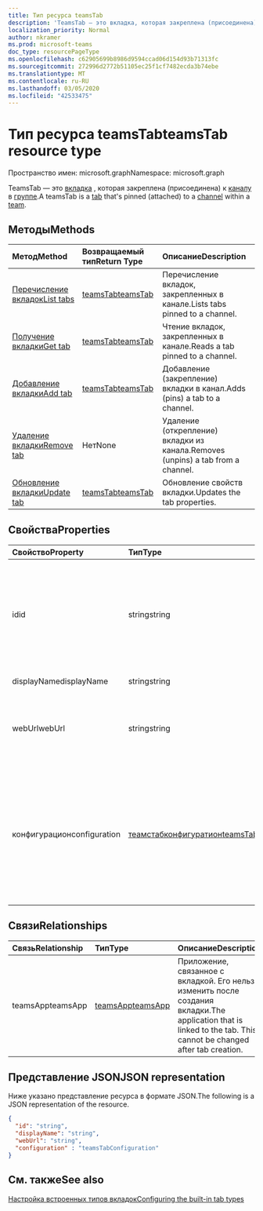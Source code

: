 ```yaml
---
title: Тип ресурса teamsTab
description: 'TeamsTab — это вкладка, которая закреплена (присоединена) к каналу в группе. '
localization_priority: Normal
author: nkramer
ms.prod: microsoft-teams
doc_type: resourcePageType
ms.openlocfilehash: c62905699b8986d9594ccad06d154d93b71313fc
ms.sourcegitcommit: 272996d2772b51105ec25f1cf7482ecda3b74ebe
ms.translationtype: MT
ms.contentlocale: ru-RU
ms.lasthandoff: 03/05/2020
ms.locfileid: "42533475"
---
```

# <a name="teamstab-resource-type"></a><span data-ttu-id="cf27d-103">Тип ресурса teamsTab</span><span class="sxs-lookup"><span data-stu-id="cf27d-103">teamsTab resource type</span></span>

<span data-ttu-id="cf27d-104">Пространство имен: microsoft.graph</span><span class="sxs-lookup"><span data-stu-id="cf27d-104">Namespace: microsoft.graph</span></span>



<span data-ttu-id="cf27d-105">TeamsTab — это [вкладка](../resources/teamstab.md) , которая закреплена (присоединена) к [каналу](channel.md) в [группе](team.md).</span><span class="sxs-lookup"><span data-stu-id="cf27d-105">A teamsTab is a [tab](../resources/teamstab.md) that's pinned (attached) to a [channel](channel.md) within a [team](team.md).</span></span> 

## <a name="methods"></a><span data-ttu-id="cf27d-106">Методы</span><span class="sxs-lookup"><span data-stu-id="cf27d-106">Methods</span></span>

| <span data-ttu-id="cf27d-107">Метод</span><span class="sxs-lookup"><span data-stu-id="cf27d-107">Method</span></span>       | <span data-ttu-id="cf27d-108">Возвращаемый тип</span><span class="sxs-lookup"><span data-stu-id="cf27d-108">Return Type</span></span>  |<span data-ttu-id="cf27d-109">Описание</span><span class="sxs-lookup"><span data-stu-id="cf27d-109">Description</span></span>|
|:---------------|:--------|:----------|
|[<span data-ttu-id="cf27d-110">Перечисление вкладок</span><span class="sxs-lookup"><span data-stu-id="cf27d-110">List tabs</span></span>](../api/teamstab-list.md) | [<span data-ttu-id="cf27d-111">teamsTab</span><span class="sxs-lookup"><span data-stu-id="cf27d-111">teamsTab</span></span>](teamstab.md) | <span data-ttu-id="cf27d-112">Перечисление вкладок, закрепленных в канале.</span><span class="sxs-lookup"><span data-stu-id="cf27d-112">Lists tabs pinned to a channel.</span></span>|
|[<span data-ttu-id="cf27d-113">Получение вкладки</span><span class="sxs-lookup"><span data-stu-id="cf27d-113">Get tab</span></span>](../api/teamstab-get.md) | [<span data-ttu-id="cf27d-114">teamsTab</span><span class="sxs-lookup"><span data-stu-id="cf27d-114">teamsTab</span></span>](teamstab.md) | <span data-ttu-id="cf27d-115">Чтение вкладок, закрепленных в канале.</span><span class="sxs-lookup"><span data-stu-id="cf27d-115">Reads a tab pinned to a channel.</span></span>|
|[<span data-ttu-id="cf27d-116">Добавление вкладки</span><span class="sxs-lookup"><span data-stu-id="cf27d-116">Add tab</span></span>](../api/teamstab-add.md) | [<span data-ttu-id="cf27d-117">teamsTab</span><span class="sxs-lookup"><span data-stu-id="cf27d-117">teamsTab</span></span>](teamstab.md) | <span data-ttu-id="cf27d-118">Добавление (закрепление) вкладки в канал.</span><span class="sxs-lookup"><span data-stu-id="cf27d-118">Adds (pins) a tab to a channel.</span></span>|
|[<span data-ttu-id="cf27d-119">Удаление вкладки</span><span class="sxs-lookup"><span data-stu-id="cf27d-119">Remove tab</span></span>](../api/teamstab-delete.md) | <span data-ttu-id="cf27d-120">Нет</span><span class="sxs-lookup"><span data-stu-id="cf27d-120">None</span></span> | <span data-ttu-id="cf27d-121">Удаление (открепление) вкладки из канала.</span><span class="sxs-lookup"><span data-stu-id="cf27d-121">Removes (unpins) a tab from a channel.</span></span>|
|[<span data-ttu-id="cf27d-122">Обновление вкладки</span><span class="sxs-lookup"><span data-stu-id="cf27d-122">Update tab</span></span>](../api/teamstab-update.md) | [<span data-ttu-id="cf27d-123">teamsTab</span><span class="sxs-lookup"><span data-stu-id="cf27d-123">teamsTab</span></span>](teamstab.md) | <span data-ttu-id="cf27d-124">Обновление свойств вкладки.</span><span class="sxs-lookup"><span data-stu-id="cf27d-124">Updates the tab properties.</span></span>|


## <a name="properties"></a><span data-ttu-id="cf27d-125">Свойства</span><span class="sxs-lookup"><span data-stu-id="cf27d-125">Properties</span></span>

|<span data-ttu-id="cf27d-126">Свойство</span><span class="sxs-lookup"><span data-stu-id="cf27d-126">Property</span></span>|<span data-ttu-id="cf27d-127">Тип</span><span class="sxs-lookup"><span data-stu-id="cf27d-127">Type</span></span>|<span data-ttu-id="cf27d-128">Описание</span><span class="sxs-lookup"><span data-stu-id="cf27d-128">Description</span></span>|
|:---------------|:--------|:----------|
|  <span data-ttu-id="cf27d-129">id</span><span class="sxs-lookup"><span data-stu-id="cf27d-129">id</span></span>              |   <span data-ttu-id="cf27d-130">string</span><span class="sxs-lookup"><span data-stu-id="cf27d-130">string</span></span>                  |  <span data-ttu-id="cf27d-131">Идентификатор, который уникальным образом определяет определенный экземпляр вкладки канала. только чтение.</span><span class="sxs-lookup"><span data-stu-id="cf27d-131">Identifier that uniquely identifies a specific instance of a channel tab. Read only.</span></span>     |
|  <span data-ttu-id="cf27d-132">displayName</span><span class="sxs-lookup"><span data-stu-id="cf27d-132">displayName</span></span>            |   <span data-ttu-id="cf27d-133">string</span><span class="sxs-lookup"><span data-stu-id="cf27d-133">string</span></span>                  |  <span data-ttu-id="cf27d-134">Имя вкладки.</span><span class="sxs-lookup"><span data-stu-id="cf27d-134">Name of the tab.</span></span>     |
|  <span data-ttu-id="cf27d-135">webUrl</span><span class="sxs-lookup"><span data-stu-id="cf27d-135">webUrl</span></span>          |   <span data-ttu-id="cf27d-136">string</span><span class="sxs-lookup"><span data-stu-id="cf27d-136">string</span></span>                  |  <span data-ttu-id="cf27d-137">URL-адрес глубокой ссылки для экземпляра вкладки.</span><span class="sxs-lookup"><span data-stu-id="cf27d-137">Deep link url of the tab instance.</span></span> <span data-ttu-id="cf27d-138">Только для чтения.</span><span class="sxs-lookup"><span data-stu-id="cf27d-138">Read only.</span></span>     |
|  <span data-ttu-id="cf27d-139">конфигурацион</span><span class="sxs-lookup"><span data-stu-id="cf27d-139">configuration</span></span>        |   [<span data-ttu-id="cf27d-140">теамстабконфигуратион</span><span class="sxs-lookup"><span data-stu-id="cf27d-140">teamsTabConfiguration</span></span>](teamstabconfiguration.md) |  <span data-ttu-id="cf27d-141">Контейнер для настраиваемых параметров, применяемых к вкладке. Вкладка считается настроенной только после задания этого свойства.</span><span class="sxs-lookup"><span data-stu-id="cf27d-141">Container for custom settings applied to a tab. The tab is considered configured only once this property is set.</span></span>     |

## <a name="relationships"></a><span data-ttu-id="cf27d-142">Связи</span><span class="sxs-lookup"><span data-stu-id="cf27d-142">Relationships</span></span>

| <span data-ttu-id="cf27d-143">Связь</span><span class="sxs-lookup"><span data-stu-id="cf27d-143">Relationship</span></span> | <span data-ttu-id="cf27d-144">Тип</span><span class="sxs-lookup"><span data-stu-id="cf27d-144">Type</span></span>   | <span data-ttu-id="cf27d-145">Описание</span><span class="sxs-lookup"><span data-stu-id="cf27d-145">Description</span></span> |
|:---------------|:--------|:----------|
|<span data-ttu-id="cf27d-146">teamsApp</span><span class="sxs-lookup"><span data-stu-id="cf27d-146">teamsApp</span></span>|[<span data-ttu-id="cf27d-147">teamsApp</span><span class="sxs-lookup"><span data-stu-id="cf27d-147">teamsApp</span></span>](teamsapp.md) | <span data-ttu-id="cf27d-148">Приложение, связанное с вкладкой. Его нельзя изменить после создания вкладки.</span><span class="sxs-lookup"><span data-stu-id="cf27d-148">The application that is linked to the tab. This cannot be changed after tab creation.</span></span> |

## <a name="json-representation"></a><span data-ttu-id="cf27d-149">Представление JSON</span><span class="sxs-lookup"><span data-stu-id="cf27d-149">JSON representation</span></span>

<span data-ttu-id="cf27d-150">Ниже указано представление ресурса в формате JSON.</span><span class="sxs-lookup"><span data-stu-id="cf27d-150">The following is a JSON representation of the resource.</span></span>


<!-- {
  "blockType": "resource",
  "baseType": "microsoft.graph.entity",
  "@odata.type": "microsoft.graph.teamsTab"
}-->

```json
{  
  "id": "string",
  "displayName": "string",
  "webUrl": "string",
  "configuration" : "teamsTabConfiguration"
}

```

<!-- uuid: 8fcb5dbc-d5aa-4681-8e31-b001d5168d79
2015-10-25 14:57:30 UTC -->
<!-- {
  "type": "#page.annotation",
  "description": "teamsTab resource",
  "keywords": "",
  "section": "documentation",
  "tocPath": ""
}-->

## <a name="see-also"></a><span data-ttu-id="cf27d-151">См. также</span><span class="sxs-lookup"><span data-stu-id="cf27d-151">See also</span></span>

[<span data-ttu-id="cf27d-152">Настройка встроенных типов вкладок</span><span class="sxs-lookup"><span data-stu-id="cf27d-152">Configuring the built-in tab types</span></span>](/graph/teams-configuring-builtin-tabs)
